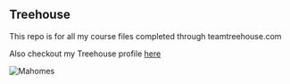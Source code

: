 ## Treehouse

This repo is for all my course files completed through teamtreehouse.com

Also checkout my Treehouse profile [here](https://github.com/Ddcooljoe)

![Mahomes](https://user-images.githubusercontent.com/8941682/56961479-db5e6480-6b21-11e9-8849-7bc5702111ac.jpg)

